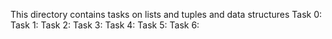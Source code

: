 This directory contains tasks on lists and tuples and data structures
Task 0:
Task 1:
Task 2:
Task 3:
Task 4:
Task 5:
Task 6:
